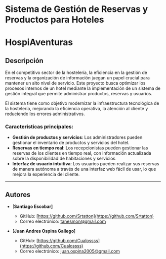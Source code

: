 # Sistema de Gestión de Reservas y Productos para Hoteles
# HospiAventuras

## Descripción

En el competitivo sector de la hostelería, la eficiencia en la gestión de reservas y la organización de información juegan un papel crucial para mantener un alto nivel de servicio. Este proyecto busca optimizar los procesos internos de un hotel mediante la implementación de un sistema de gestión integral que permite administrar productos, reservas y usuarios.

El sistema tiene como objetivo modernizar la infraestructura tecnológica de la hostelería, mejorando la eficiencia operativa, la atención al cliente y reduciendo los errores administrativos.

### Características principales:
- **Gestión de productos y servicios**: Los administradores pueden gestionar el inventario de productos y servicios del hotel.
- **Reservas en tiempo real**: Los recepcionistas pueden gestionar las reservas de los clientes en tiempo real, con información actualizada sobre la disponibilidad de habitaciones y servicios.
- **Interfaz de usuario intuitiva**: Los usuarios pueden realizar sus reservas de manera autónoma a través de una interfaz web fácil de usar, lo que mejora la experiencia del cliente.

---

## Autores

- **[Santiago Escobar]**
  - GitHub: [https://github.com/Srtatton](https://github.com/Srtatton)
  - Correo electrónico: [tanesmon@gmail.com](mailto:tanesmon@gmail.com)

- **[Juan Andres Ospina Gallego]**
  - GitHub: [https://github.com/Cualossss](https://github.com/Cualossss)
  - Correo electrónico: [juan.ospina2005@gmail.com](mailto:juan.ospina2005@gmail.com)
